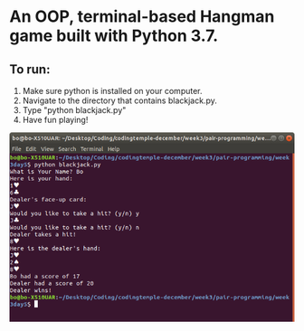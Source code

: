 # An OOP, terminal-based Hangman game built with Python 3.7.

## To run:

1. Make sure python is installed on your computer.
2. Navigate to the directory that contains blackjack.py.
3. Type "python blackjack.py"
4. Have fun playing!


![Screenshot of Application at Work](/blackjack-screenshot.png "A look at the application at work")

